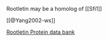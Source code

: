 Rootletin may be a homolog of [[Sfi1]]

[[@Yang2002-ws]]

[Rootletin Protein data bank](https://www.rcsb.org/groups/summary/polymer_entity/Q5TZA2?request=%7B%22query%22%3A%7B%22type%22%3A%22terminal%22%2C%22service%22%3A%22text%22%2C%22parameters%22%3A%7B%22attribute%22%3A%22rcsb_polymer_entity.rcsb_polymer_name_combined.names%22%2C%22negation%22%3Afalse%2C%22operator%22%3A%22exact_match%22%2C%22value%22%3A%22Rootletin%22%7D%7D%2C%22return_type%22%3A%22polymer_entity%22%2C%22request_options%22%3A%7B%22paginate%22%3A%7B%22start%22%3A0%2C%22rows%22%3A25%7D%2C%22scoring_strategy%22%3A%22combined%22%2C%22sort%22%3A%5B%7B%22sort_by%22%3A%22score%22%2C%22direction%22%3A%22desc%22%7D%5D%7D%7D&searchQueryState=%7B%22index%22%3A1%2C%22searchQueryList%22%3A%5Bnull%2C%7B%22query%22%3A%7B%22type%22%3A%22terminal%22%2C%22service%22%3A%22text%22%2C%22parameters%22%3A%7B%22attribute%22%3A%22rcsb_polymer_entity.rcsb_polymer_name_combined.names%22%2C%22negation%22%3Afalse%2C%22operator%22%3A%22exact_match%22%2C%22value%22%3A%22Rootletin%22%7D%7D%2C%22return_type%22%3A%22polymer_entity%22%2C%22request_options%22%3A%7B%22paginate%22%3A%7B%22start%22%3A0%2C%22rows%22%3A25%7D%2C%22scoring_strategy%22%3A%22combined%22%2C%22sort%22%3A%5B%7B%22sort_by%22%3A%22score%22%2C%22direction%22%3A%22desc%22%7D%5D%7D%7D%5D%7D)

